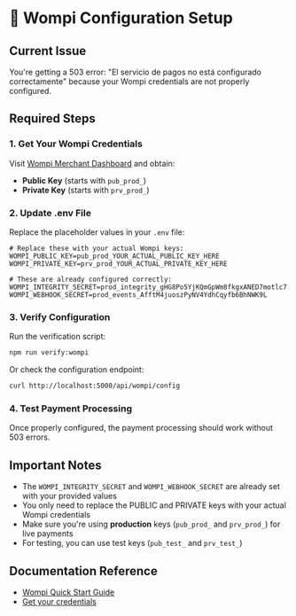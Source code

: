 # 🔧 Wompi Configuration Setup

## Current Issue
You're getting a 503 error: "El servicio de pagos no está configurado correctamente" because your Wompi credentials are not properly configured.

## Required Steps

### 1. Get Your Wompi Credentials
Visit [Wompi Merchant Dashboard](https://comercios.wompi.co/) and obtain:
- **Public Key** (starts with `pub_prod_`)
- **Private Key** (starts with `prv_prod_`)

### 2. Update .env File
Replace the placeholder values in your `.env` file:

```env
# Replace these with your actual Wompi keys:
WOMPI_PUBLIC_KEY=pub_prod_YOUR_ACTUAL_PUBLIC_KEY_HERE
WOMPI_PRIVATE_KEY=prv_prod_YOUR_ACTUAL_PRIVATE_KEY_HERE

# These are already configured correctly:
WOMPI_INTEGRITY_SECRET=prod_integrity_gHG8Po5YjKQmGpWm8fkgxANED7motlc7
WOMPI_WEBHOOK_SECRET=prod_events_AfftM4juoszPyNV4YdhCqyfb6BhNWK9L
```

### 3. Verify Configuration
Run the verification script:
```bash
npm run verify:wompi
```

Or check the configuration endpoint:
```bash
curl http://localhost:5000/api/wompi/config
```

### 4. Test Payment Processing
Once properly configured, the payment processing should work without 503 errors.

## Important Notes
- The `WOMPI_INTEGRITY_SECRET` and `WOMPI_WEBHOOK_SECRET` are already set with your provided values
- You only need to replace the PUBLIC and PRIVATE keys with your actual Wompi credentials
- Make sure you're using **production** keys (`pub_prod_` and `prv_prod_`) for live payments
- For testing, you can use test keys (`pub_test_` and `prv_test_`)

## Documentation Reference
- [Wompi Quick Start Guide](https://docs.wompi.co/docs/colombia/inicio-rapido/)
- [Get your credentials](https://comercios.wompi.co/)
